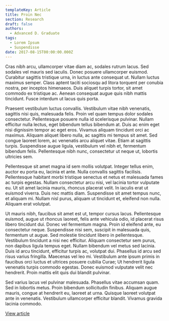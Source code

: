 ```yaml
---
templateKey: Article
title: Proin Nec
section: Research
draft: false
authors:
  - Advanced D. Graduate
tags:
  - Lorem Ipsum
  - Suspendisse
date: 2017-08-15T00:00:00.000Z
---
```


Cras nibh arcu, ullamcorper vitae diam ac, sodales rutrum lacus. Sed sodales vel mauris sed iaculis. Donec posuere ullamcorper euismod. Curabitur sagittis tristique urna, in luctus ante consequat ut. Nullam luctus maximus semper. Class aptent taciti sociosqu ad litora torquent per conubia nostra, per inceptos himenaeos. Duis aliquet turpis tortor, sit amet commodo ex tristique ac. Aenean consequat augue quis nibh mattis tincidunt. Fusce interdum ut lacus quis porta.

Praesent vestibulum luctus convallis. Vestibulum vitae nibh venenatis, sagittis nisi quis, malesuada felis. Proin vel quam tempus dolor sodales consectetur. Pellentesque posuere nulla id scelerisque pulvinar. Nullam efficitur nulla lectus, eget bibendum tellus bibendum at. Duis ac enim eget nisi dignissim tempor ac eget eros. Vivamus aliquam tincidunt orci ac maximus. Aliquam aliquet libero nulla, ac sagittis mi tempus sit amet. Sed congue laoreet lorem, ac venenatis arcu aliquet vitae. Etiam at sagittis turpis. Suspendisse augue ligula, vestibulum vel nibh et, fermentum bibendum felis. Pellentesque nibh nunc, consectetur ut neque ut, lobortis ultricies sem.

Pellentesque sit amet magna id sem mollis volutpat. Integer tellus enim, auctor eu porta eu, lacinia et ante. Nulla convallis sagittis facilisis. Pellentesque habitant morbi tristique senectus et netus et malesuada fames ac turpis egestas. Nullam consectetur arcu nisi, vel lacinia tortor vulputate eu. Ut sit amet lacinia mauris, rhoncus placerat velit. In iaculis erat ut euismod viverra. Duis nec mattis diam. Suspendisse sit amet tempus nunc, et aliquam mi. Nullam nisl purus, aliquam ut tincidunt et, eleifend non nulla. Aliquam erat volutpat.

Ut mauris nibh, faucibus sit amet est ut, tempor cursus lacus. Pellentesque euismod, augue ut rhoncus laoreet, felis ante vehicula odio, id placerat risus libero tincidunt dui. Donec vel fermentum magna. Proin id eleifend ante, eu consectetur neque. Suspendisse nisi sem, suscipit in malesuada quis, fermentum ut augue. Sed molestie tincidunt libero in pellentesque. Vestibulum tincidunt a nisi nec efficitur. Aliquam consectetur sem purus, non dapibus ligula tempus eget. Nullam bibendum vel metus sed lacinia. Duis id arcu tincidunt, efficitur turpis ac, volutpat dui. Phasellus id arcu sed risus varius fringilla. Maecenas vel leo mi. Vestibulum ante ipsum primis in faucibus orci luctus et ultrices posuere cubilia Curae; Ut hendrerit ligula venenatis turpis commodo egestas. Donec euismod vulputate velit nec hendrerit. Proin mattis elit quis dui blandit pulvinar.

Sed varius lacus vel pulvinar malesuada. Phasellus vitae accumsan quam. Sed in lobortis metus. Proin bibendum sollicitudin finibus. Aliquam augue mauris, congue at hendrerit eu, laoreet at urna. Quisque laoreet volutpat ante in venenatis. Vestibulum ullamcorper efficitur blandit. Vivamus gravida lacinia commodo.


[View article](made-with-cc.pdf)
